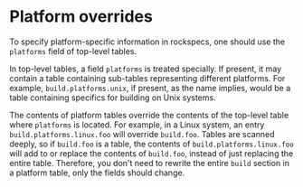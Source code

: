 # Platform overrides

To specify platform-specific information in rockspecs, one should use the
`platforms` field of top-level tables.

In top-level tables, a field `platforms` is treated specially. If present,
it may contain a table containing sub-tables representing different platforms.
For example, `build.platforms.unix`, if present, as the name implies, would
be a table containing specifics for building on Unix systems.

The contents of platform tables override the contents of the top-level table
where `platforms` is located. For example, in a Linux system, an entry
`build.platforms.linux.foo` will override `build.foo`. Tables are
scanned deeply, so if `build.foo` is a table, the contents of
`build.platforms.linux.foo` will add to or replace the contents of
`build.foo`, instead of just replacing the entire table. Therefore, you
don't need to rewrite the entire `build` section in a platform table, only
the fields should change.


